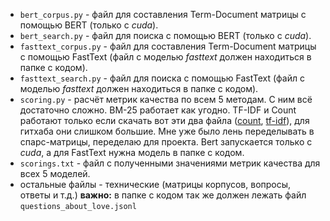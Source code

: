 - `bert_corpus.py` - файл для составления Term-Document матрицы с помощью BERT (только с *cuda*).
- `bert_search.py` - файл для поиска с помощью BERT (только с *cuda*).
- `fasttext_corpus.py` - файл для составления Term-Document матрицы с помощью FastText (файл с моделью *fasttext* должен находиться в папке с кодом).
- `fasttext_search.py` - файл для поиска с помощью FastText (файл с моделью *fasttext* должен находиться в папке с кодом).
- `scoring.py` - расчёт метрик качества по всем 5 методам. С ним всё достаточно сложно. BM-25 работает как угодно. TF-IDF и Count работают только если скачать вот эти два файла ([count](https://drive.google.com/file/d/1AS7gSslWDWkfLQqxTLWDiXLJRzg20Uhs/view?usp=sharing), [tf-idf](https://drive.google.com/file/d/12wY1YZF7WYcAeNkKz-ISYgU9wc7a8vEL/view?usp=sharing)), для гитхаба они слишком большие. Мне уже было лень переделывать в спарс-матрицы, переделаю для проекта. Bert запускается только с *cuda*, а для FastText нужна модель в папке с кодом.
- `scorings.txt` - файл с полученными значениями метрик качества для всех 5 моделей.
- остальные файлы - технические (матрицы корпусов, вопросы, ответы и т.д.)
__важно:__ в папке с кодом так же должен лежать файл `questions_about_love.jsonl`
